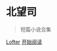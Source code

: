 <!-- ![logo](requests-html-logo.svg).element height="10px" width="10px" -->

# 北望司
> 短篇小说合集

[Lofter](https://futaningmengcha991.lofter.com/)
[开始阅读](?id=_28)

